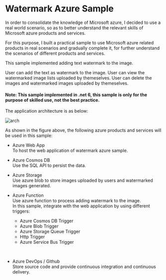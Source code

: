 # Watermark Azure Sample

In order to consolidate the knowledge of Microsoft azure, I decided to use a real world scenario, so as to better understand the relevant skills of Microsoft azure products and services.

For this purpose, I built a practical sample to use Microsoft azure related products in real scenarios and gradually complete it, for further understand the scenarios of different products and services.

This sample implemented adding text watermark to the image. 

User can add the text as watermark to the image.
User can view the watermarked image lists uploaded by themeselves.
User can delete the images and watermarked images uploaded by themeselves.

#### Note: This sample implemented in .net 6, this sample is only for the purpose of skilled use, not the best practice.

The application architecture is as below:

![arch](https://user-images.githubusercontent.com/17045801/184301691-7b179d03-9b4b-499b-8bb1-79891b59cde4.png)

As shown in the figure above, the following azure products and services will be used in this sample:

* Azure Web App  
To host the web application of watermark azure sample.

* Azure Cosmos DB  
Use the SQL API to persist the data.

* Azure Storage  
Use azure blob to store images uploaded by users and watermarked images generated.

* Azure Function  
Use azure function to process adding watermark to the image.  
In this sample, integrate with the web application by using different triggers:  
    * Azure Cosmos DB Trigger
    * Azure Blob Trigger
    * Azure Storage Queue Trigger
    * Http Trigger
    * Azure Service Bus Trigger  
<br />

* Azure DevOps / Github  
Store source code and provide continuous integration and continuous delivery.
